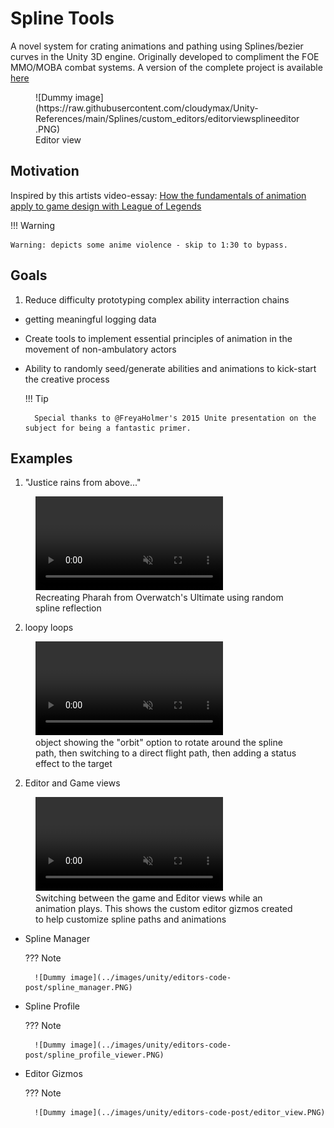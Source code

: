# Spline Tools

A novel system for crating animations and pathing using Splines/bezier curves in the Unity 3D engine. Originally developed to compliment the FOE MMO/MOBA combat systems. A version of the complete project is available [here](https://github.com/deserializeme/Game-Projects/tree/main/combat_system)

<figure markdown> <!--  -->
  ![Dummy image](https://raw.githubusercontent.com/cloudymax/Unity-References/main/Splines/custom_editors/editorviewsplineeditor.PNG)
  <figcaption>Editor view</figcaption>
</figure>


## Motivation

Inspired by this artists video-essay:
[How the fundamentals of animation apply to game design with League of Legends](https://www.youtube.com/watch?v=rXLH0nkgkbc)

!!! Warning
    
    Warning: depicts some anime violence - skip to 1:30 to bypass.

## Goals

1. Reduce difficulty prototyping complex ability interraction chains

- getting meaningful logging data

- Create tools to implement essential principles of animation in the movement of non-ambulatory actors

- Ability to randomly seed/generate abilities and animations to kick-start the creative process


    !!! Tip
      
        Special thanks to @FreyaHolmer's 2015 Unite presentation on the subject for being a fantastic primer.
    

## Examples


1. "Justice rains from above..."

<figure markdown> <!--  -->
    <video playsinline autoplay loop muted src="https://thumbs.gfycat.com/FemaleFaithfulBorderterrier-mobile.mp4">
    </video>
  <figcaption>Recreating Pharah from Overwatch's Ultimate using random spline reflection</figcaption>
</figure>

2. loopy loops

<figure markdown> <!--  -->
    <video playsinline autoplay loop muted src="https://thumbs.gfycat.com/ThoroughSeriousIchidna-mobile.mp4">
    </video>
  <figcaption>object showing the "orbit" option to rotate around the spline path, then switching to a direct flight path, then adding a status effect to the target</figcaption>
</figure>


2. Editor and Game views

<figure markdown> <!--  -->
    <video playsinline autoplay loop muted src="https://thumbs.gfycat.com/HollowMajesticArmadillo-mobile.mp4">
    </video>
  <figcaption>Switching between the game and Editor views while an animation plays. This shows the custom editor gizmos created to help customize spline paths and animations</figcaption>
</figure>

- Spline Manager

    ??? Note
    
        ![Dummy image](../images/unity/editors-code-post/spline_manager.PNG)

- Spline Profile

    ??? Note

        ![Dummy image](../images/unity/editors-code-post/spline_profile_viewer.PNG)

- Editor Gizmos

    ??? Note

        ![Dummy image](../images/unity/editors-code-post/editor_view.PNG)